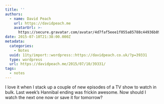 ```yaml
---
title: ''
authors:
  - name: David Peach
    url: https://davidpeach.me
    avatarUrl: >-
      https://secure.gravatar.com/avatar/4d7faf5eee1f055a85788c44936b8995eaab6dfb004e7854ec747ccb272e91ee?s=96&d=mm&r=g
date: 2015-07-10T21:38:00.000Z
metadata:
  categories:
    - Notes
  uuid: 11ty/import::wordpress::https://davidpeach.co.uk/?p=39331
  type: wordpress
  url: https://davidpeach.me/2015/07/10/39331/
tags:
  - notes
---
```

I love it when I stack up a couple of new episodes of a TV show to watch in bulk. Last week’s Hannibal ending was frickin awesome. Now should I watch the next one now or save it for tomorrow?
